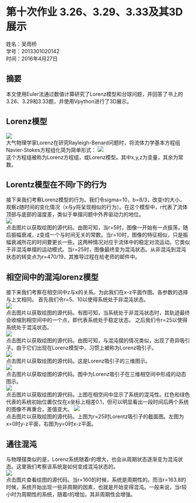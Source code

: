 # 第十次作业 3.26、3.29、3.33及其3D展示 
姓名：吴雨桥  
学号：2013301020142  
时间：2016年4月27日  
## 摘要  
本文使用Euler法通过数值计算研究了Lorenz模型和台球问题，并回答了书上的3.26、3.29和3.33题，并使用Vpython进行了3D展示。  
## Lorenz模型  
![](https://raw.githubusercontent.com/wuyuqiao/computationalphysics_N2013301020142/master/Chapter3-3/Lorenz_Attractor.gif)  
大气物理学家Lorenz在研究Rayleigh-Benard问题时，将流体力学基本方程组Navier-Stokes方程组化简为简单形式：
![](https://raw.githubusercontent.com/wuyuqiao/computationalphysics_N2013301020142/master/Chapter3-3/Lorenz%20equations.png)  
这个方程组被称为Lorenz方程组，或Lorenz模型。其中x,y,z为变量，其余为常数。  
## Lorentz模型在不同r下的行为
接下来我们考察Lorenz模型的行为。我们令sigma=10，b=8/3，改变r的大小，观察z随时间的变化情况（x与y将呈现相似的行为）。在这个模型中，r代表了流体顶部与底部的温度差，类似于单摆问题中外界驱动力的地位。  
[![](https://raw.githubusercontent.com/wuyuqiao/computationalphysics_N2013301020142/master/Chapter3-3/z%20versus%20time%20for%20different%20r.png)](https://raw.githubusercontent.com/wuyuqiao/computationalphysics_N2013301020142/master/Chapter3-3/z%20vs%20t.py)  
点击图片以获取绘图的源代码。由图可知，当r=5时，图像一开始有一点振荡，随后振幅衰减，z变成一个与时间无关的常数。当r=10时，图像的特征相似，只是振幅衰减所花的时间要更长一些。这两种情况对应于流体中的稳定对流运动。它类似于非混沌单摆的运动模式。当r=25时，图像最终变为混沌状态。从非混沌到混沌状态的转变点为r=470/19，其推导过程在给老师的邮件中。  
## 相空间中的混沌lorenz模型  
接下来我们考察在相空间中z与x的关系。为此我们在x-z平面作图。各参数的选择与上文相同。
首先我们令r=5、10以使得系统处于非混沌状态。  
[![](https://raw.githubusercontent.com/wuyuqiao/computationalphysics_N2013301020142/master/Chapter3-3/nonchaotic.png)](https://raw.githubusercontent.com/wuyuqiao/computationalphysics_N2013301020142/master/Chapter3-3/Phase%20space%20nonchaotic.py)  
点击图片以获取绘图的源代码。有图可知，当系统处于非混沌状态时，其轨迹最终会收缩到相空间中的一个点，即代表系统处于稳定状态。
之后我们令r=25以使得系统处于混沌状态。  
[![](https://raw.githubusercontent.com/wuyuqiao/computationalphysics_N2013301020142/master/Chapter3-3/lorenz%202d.png)](https://raw.githubusercontent.com/wuyuqiao/computationalphysics_N2013301020142/master/Chapter3-3/Phase%20space.py)  
点击图片以获取绘图的源代码。由图可知，与混沌摆的情况类似，出现了奇异吸引子。由于它们出现在Lorenz模型中，习惯上被称为Lorenz吸引子。  
[![](https://raw.githubusercontent.com/wuyuqiao/computationalphysics_N2013301020142/master/Chapter3-3/Phase%203d.png)](https://raw.githubusercontent.com/wuyuqiao/computationalphysics_N2013301020142/master/Chapter3-3/phase%203d.py)  
点击图片以获取绘图的源代码。这是Lorenz吸引子的三维图示。  
[![](https://raw.githubusercontent.com/wuyuqiao/computationalphysics_N2013301020142/master/Chapter3-3/gif1.gif)](https://raw.githubusercontent.com/wuyuqiao/computationalphysics_N2013301020142/master/Chapter3-3/Phase%20space%20-%20Copy.py)  
点击图片以获取绘图的源代码。图中为Lorenz吸引子在三维相空间中形成的动态图示。  
[![](https://raw.githubusercontent.com/wuyuqiao/computationalphysics_N2013301020142/master/Chapter3-3/GIF2.gif)](https://raw.githubusercontent.com/wuyuqiao/computationalphysics_N2013301020142/master/Chapter3-3/2%20balls.py)  
点击图片以获取绘图的源代码。上图在相空间中显示了系统的混沌性。红色和绿色代表的系统初始位置仅仅在x坐标上相差0.1，但可以明显看出一段时间后两个系统的图像不再重合，差值变大。
[![](https://raw.githubusercontent.com/wuyuqiao/computationalphysics_N2013301020142/master/Chapter3-3/slice1.png)](https://raw.githubusercontent.com/wuyuqiao/computationalphysics_N2013301020142/master/Chapter3-3/slice1.py)  
点击图片以获取绘图的源代码。上图为r=25时Lorentz吸引子的截面图。左图为x=0时y-z平面，右图为y=0时x-z平面。  
## 通往混沌  
与物理摆类似的是，Lorenz系统随着r的增大，也会从周期状态逐渐变为混沌状态。这里我们考察该系统是如何变成混沌状态的。  
[![](https://raw.githubusercontent.com/wuyuqiao/computationalphysics_N2013301020142/master/Chapter3-3/road.png)](https://raw.githubusercontent.com/wuyuqiao/computationalphysics_N2013301020142/master/Chapter3-3/road.py)  
点击图片查看绘图的源代码。当r=160的时候，系统是周期性的。而当r=163.8的时候，系统开始出现一些非周期的因素，也就是开始变得混沌。一般来说，当r较小时为周期性的系统，随着r的增加，其非周期性会增强。  
